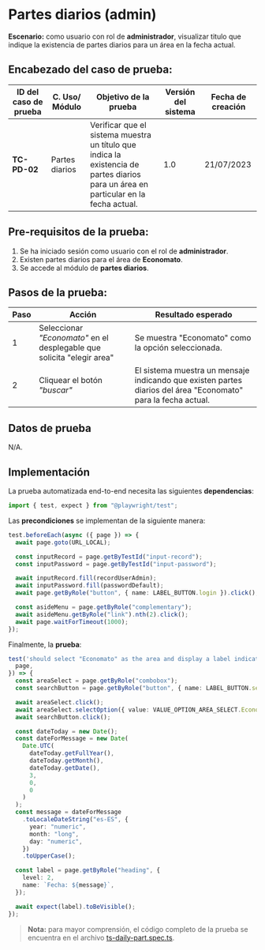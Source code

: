 # Partes diarios (admin)

**Escenario:** como usuario con rol de **administrador**, visualizar titulo que indique la existencia de partes diarios para un área en la fecha actual.

## Encabezado del caso de prueba:

| ID del caso de prueba | C. Uso/ Módulo | Objetivo de la prueba                                                                                                                | Versión del sistema | Fecha de creación |
| --------------------- | -------------- | ------------------------------------------------------------------------------------------------------------------------------------ | ------------------- | ----------------- |
| **TC-PD-02**          | Partes diarios | Verificar que el sistema muestra un título que indica la existencia de partes diarios para un área en particular en la fecha actual. | 1.0                 | 21/07/2023        |

## Pre-requisitos de la prueba:

1. Se ha iniciado sesión como usuario con el rol de **administrador**.
2. Existen partes diarios para el área de **Economato**.
3. Se accede al módulo de **partes diarios**.

## Pasos de la prueba:

| Paso | Acción                                                                 | Resultado esperado                                                                                            |
| ---- | ---------------------------------------------------------------------- | ------------------------------------------------------------------------------------------------------------- |
| 1    | Seleccionar _"Economato"_ en el desplegable que solicita "elegir area" | Se muestra "Economato" como la opción seleccionada.                                                           |
| 2    | Cliquear el botón _"buscar"_                                           | El sistema muestra un mensaje indicando que existen partes diarios del área "Economato" para la fecha actual. |

## Datos de prueba

N/A.

## Implementación

La prueba automatizada end-to-end necesita las siguientes **dependencias**:

```typescript
import { test, expect } from "@playwright/test";
```

Las **precondiciones** se implementan de la siguiente manera:

```typescript
test.beforeEach(async ({ page }) => {
  await page.goto(URL_LOCAL);

  const inputRecord = page.getByTestId("input-record");
  const inputPassword = page.getByTestId("input-password");

  await inputRecord.fill(recordUserAdmin);
  await inputPassword.fill(passwordDefault);
  await page.getByRole("button", { name: LABEL_BUTTON.login }).click();

  const asideMenu = page.getByRole("complementary");
  await asideMenu.getByRole("link").nth(2).click();
  await page.waitForTimeout(1000);
});
```

Finalmente, la **prueba**:

```typescript
test('should select "Economato" as the area and display a label indicating that there are daily parts for the current date', async ({
  page,
}) => {
  const areaSelect = page.getByRole("combobox");
  const searchButton = page.getByRole("button", { name: LABEL_BUTTON.search });

  await areaSelect.click();
  await areaSelect.selectOption({ value: VALUE_OPTION_AREA_SELECT.Economato });
  await searchButton.click();

  const dateToday = new Date();
  const dateForMessage = new Date(
    Date.UTC(
      dateToday.getFullYear(),
      dateToday.getMonth(),
      dateToday.getDate(),
      3,
      0,
      0
    )
  );
  const message = dateForMessage
    .toLocaleDateString("es-ES", {
      year: "numeric",
      month: "long",
      day: "numeric",
    })
    .toUpperCase();

  const label = page.getByRole("heading", {
    level: 2,
    name: `Fecha: ${message}`,
  });

  await expect(label).toBeVisible();
});
```

> **Nota:** para mayor comprensión, el código completo de la prueba se encuentra en el archivo [ts-daily-part.spec.ts]().
